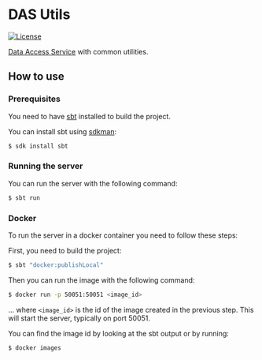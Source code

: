# DAS Utils 
[![License](https://img.shields.io/:license-BSL%201.1-blue.svg)](/licenses/BSL.txt)

[Data Access Service](https://github.com/raw-labs/protocol-das) with common utilities.

## How to use

### Prerequisites

You need to have [sbt](https://www.scala-sbt.org/) installed to build the project.

You can install sbt using [sdkman](https://sdkman.io/):
```bash
$ sdk install sbt
```

### Running the server

You can run the server with the following command:
```bash
$ sbt run
```

### Docker

To run the server in a docker container you need to follow these steps:

First, you need to build the project:
```bash
$ sbt "docker:publishLocal"
```

Then you can run the image with the following command:
```bash
$ docker run -p 50051:50051 <image_id>
```
... where `<image_id>` is the id of the image created in the previous step.
This will start the server, typically on port 50051.

You can find the image id by looking at the sbt output or by running:
```bash
$ docker images
```
